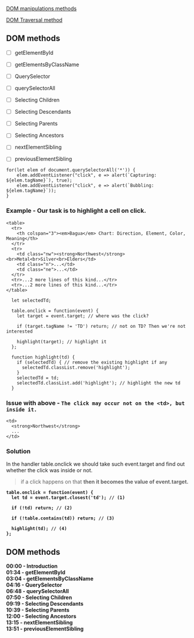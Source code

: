 [ DOM manipulations methods ](https://www.youtube.com/watch?v=y17RuWkWdn8)

[ DOM Traversal method ](https://www.youtube.com/watch?v=v7rSSy8CaYE)

## DOM methods

- [ ] getElementById
- [ ] getElementsByClassName
- [ ] QuerySelector
- [ ] querySelectorAll
- [ ] Selecting Children
- [ ] Selecting Descendants
- [ ] Selecting Parents
- [ ] Selecting Ancestors
- [ ] nextElementSibling
- [ ] previousElementSibling



```
for(let elem of document.querySelectorAll('*')) {
    elem.addEventListener("click", e => alert(`Capturing: ${elem.tagName}`), true);
    elem.addEventListener("click", e => alert(`Bubbling: ${elem.tagName}`));
}
```


### Example - Our task is to highlight a cell <td> on click.

```
<table>
  <tr>
    <th colspan="3"><em>Bagua</em> Chart: Direction, Element, Color, Meaning</th>
  </tr>
  <tr>
    <td class="nw"><strong>Northwest</strong><br>Metal<br>Silver<br>Elders</td>
    <td class="n">...</td>
    <td class="ne">...</td>
  </tr>
  <tr>...2 more lines of this kind...</tr>
  <tr>...2 more lines of this kind...</tr>
</table>
```


```
  let selectedTd;

  table.onclick = function(event) {
    let target = event.target; // where was the click?

    if (target.tagName != 'TD') return; // not on TD? Then we're not interested

    highlight(target); // highlight it
  };

  function highlight(td) {
    if (selectedTd) { // remove the existing highlight if any
      selectedTd.classList.remove('highlight');
    }
    selectedTd = td;
    selectedTd.classList.add('highlight'); // highlight the new td
  }

```

### Issue with above - `The click may occur not on the <td>, but inside it.`

```
<td>
  <strong>Northwest</strong>
  ...
</td>
```

### Solution

In the handler table.onclick we should take such event.target and find out whether the click was inside <td> or not.

> if a click happens on that <strong> then it becomes the value of event.target.

```
table.onclick = function(event) {
  let td = event.target.closest('td'); // (1)

  if (!td) return; // (2)

  if (!table.contains(td)) return; // (3)

  highlight(td); // (4)
};
```

## DOM methods

00:00 - Introduction <br/>
01:34 - getElementById <br/>
03:04 - getElementsByClassName <br/>
04:16 - QuerySelector <br/>
06:48 - querySelectorAll <br/>
07:50 - Selecting Children <br/>
09:19 - Selecting Descendants <br/>
10:39 - Selecting Parents <br/>
12:00 - Selecting Ancestors <br/>
13:15 - nextElementSibling <br/>
13:51 - previousElementSibling <br/>